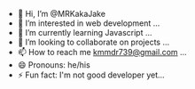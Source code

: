 - 👋 Hi, I’m @MRKakaJake
- 👀 I’m interested in web development ...
- 🌱 I’m currently learning Javascript ...
- 💞️ I’m looking to collaborate on projects ...
- 📫 How to reach me kmmdr739@gmail.com ...
- 😄 Pronouns: he/his 
- ⚡ Fun fact: I'm not good developer yet...

<!---
MRKakaJake/MRKakaJake is a ✨ special ✨ repository because its `README.md` (this file) appears on your GitHub profile.
You can click the Preview link to take a look at your changes.
--->
